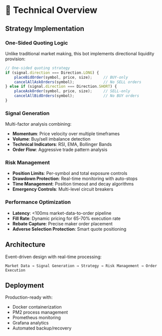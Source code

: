 # 🎯 Technical Overview

## Strategy Implementation

### One-Sided Quoting Logic
Unlike traditional market making, this bot implements directional liquidity provision:

```typescript
// One-sided quoting strategy
if (signal.direction === Direction.LONG) {
    placeBidOrder(symbol, price, size);     // BUY-only
    cancelAllAskOrders(symbol);             // No SELL orders
} else if (signal.direction === Direction.SHORT) {
    placeAskOrder(symbol, price, size);     // SELL-only  
    cancelAllBidOrders(symbol);             // No BUY orders
}
```

### Signal Generation
Multi-factor analysis combining:
- **Momentum**: Price velocity over multiple timeframes
- **Volume**: Buy/sell imbalance detection
- **Technical Indicators**: RSI, EMA, Bollinger Bands
- **Order Flow**: Aggressive trade pattern analysis

### Risk Management
- **Position Limits**: Per-symbol and total exposure controls
- **Drawdown Protection**: Real-time monitoring with auto-stops
- **Time Management**: Position timeout and decay algorithms
- **Emergency Controls**: Multi-level circuit breakers

### Performance Optimization
- **Latency**: <100ms market-data-to-order pipeline
- **Fill Rate**: Dynamic pricing for 65-70% execution rate
- **Rebate Capture**: Precise maker order placement
- **Adverse Selection Protection**: Smart quote positioning

## Architecture

Event-driven design with real-time processing:
```
Market Data → Signal Generation → Strategy → Risk Management → Order Execution
```

## Deployment

Production-ready with:
- Docker containerization
- PM2 process management  
- Prometheus monitoring
- Grafana analytics
- Automated backup/recovery